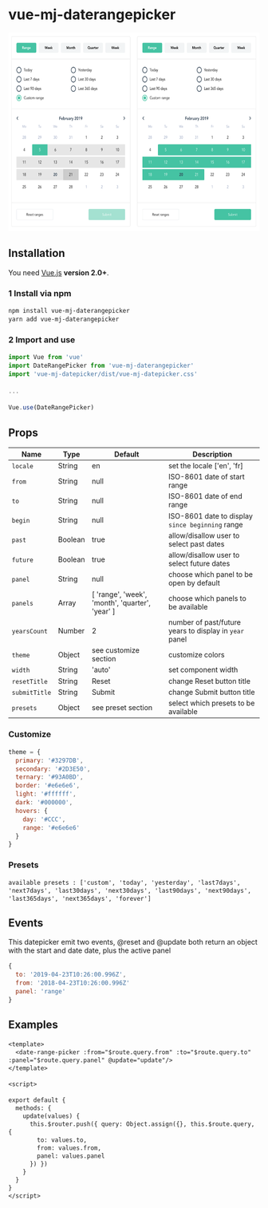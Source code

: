 # vue-mj-daterangepicker

<p align="center">
  <img src="./img/preview.png" alt="Size Limit example" width="640" height="398">
</p>

## Installation

You need [Vue.js](https://vuejs.org/) **version 2.0+**.

### 1 Install via npm

```bash
npm install vue-mj-daterangepicker
yarn add vue-mj-daterangepicker
```

### 2 Import and use

```javascript
import Vue from 'vue'
import DateRangePicker from 'vue-mj-daterangepicker'
import 'vue-mj-datepicker/dist/vue-mj-datepicker.css'

...

Vue.use(DateRangePicker)
```

## Props

| Name          | Type    | Default                                         | Description                                            |
|---------------|---------|-------------------------------------------------|--------------------------------------------------------|
| `locale`      | String  | en                                              | set the locale ['en', 'fr]                             |
| `from`        | String  | null                                            | ISO-8601 date of start range                           |
| `to`          | String  | null                                            | ISO-8601 date of end range                             |
| `begin`       | String  | null                                            | ISO-8601 date to display `since beginning` range       |
| `past`        | Boolean | true                                            | allow/disallow user to select past dates               |
| `future`      | Boolean | true                                            | allow/disallow user to select future dates             |
| `panel`       | String  | null                                            | choose which panel to be open by default               |
| `panels`      | Array   | [ 'range', 'week', 'month', 'quarter', 'year' ] | choose which panels to be available                    |
| `yearsCount`  | Number  | 2                                               | number of past/future years to display in `year` panel |
| `theme`       | Object  | see customize section                           | customize colors                                       |
| `width`       | String  | 'auto'                                          | set component width                                    |
| `resetTitle`  | String  | Reset                                           | change Reset button title                              |
| `submitTitle` | String  | Submit                                          | change Submit button title                             |
| `presets`     | Object  | see preset section                              | select which presets to be available                   |

### Customize
```javascript
theme = {
  primary: '#3297DB',
  secondary: '#2D3E50',
  ternary: '#93A0BD',
  border: '#e6e6e6',
  light: '#ffffff',
  dark: '#000000',
  hovers: {
    day: '#CCC',
    range: '#e6e6e6'
  }
}
```

### Presets
```
available presets : ['custom', 'today', 'yesterday', 'last7days', 'next7days', 'last30days', 'next30days', 'last90days', 'next90days', 'last365days', 'next365days', 'forever']
```

## Events

This datepicker emit two events, @reset and @update
both return an object with the start and date date, plus the active panel
```javascript
{
  to: '2019-04-23T10:26:00.996Z',
  from: '2018-04-23T10:26:00.996Z'
  panel: 'range'
}
```

## Examples

```vue
<template>
  <date-range-picker :from="$route.query.from" :to="$route.query.to" :panel="$route.query.panel" @update="update"/>
</template>

<script>

export default {
  methods: {
    update(values) {
      this.$router.push({ query: Object.assign({}, this.$route.query, {
        to: values.to,
        from: values.from,
        panel: values.panel
      }) })
    }
  }
}
</script>
```
